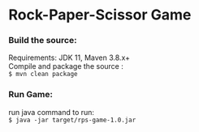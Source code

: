 # Rock-Paper-Scissor Game
### Build the source:
Requirements: JDK 11, Maven 3.8.x+\
Compile and package the source : \
```$ mvn clean package```
### Run Game:
run java command to run: \
```$ java -jar target/rps-game-1.0.jar```
